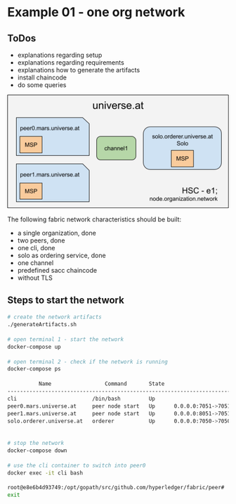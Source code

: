 # Example 01 - one org network
## ToDos
- explanations regarding setup
- explanations regarding requirements
- explanations how to generate the artifacts
- install chaincode
- do some queries

![OneOrgNetwork](../../img/HSC-e1.png)

The following fabric network characteristics should be built:

- a single organization, done
- two peers, done
- one cli, done
- solo as ordering service, done
- one channel
- predefined sacc chaincode
- without TLS


## Steps to start the network

```bash
# create the network artifacts
./generateArtifacts.sh

# open terminal 1 - start the network
docker-compose up

# open terminal 2 - check if the network is running
docker-compose ps

          Name                 Command       State                       Ports
---------------------------------------------------------------------------------------------------
cli                        /bin/bash         Up
peer0.mars.universe.at     peer node start   Up      0.0.0.0:7051->7051/tcp, 0.0.0.0:7053->7053/tcp
peer1.mars.universe.at     peer node start   Up      0.0.0.0:8051->7051/tcp, 0.0.0.0:8053->7053/tcp
solo.orderer.universe.at   orderer           Up      0.0.0.0:7050->7050/tcp


# stop the network
docker-compose down

# use the cli container to switch into peer0
docker exec -it cli bash

root@e8e6b4d93749:/opt/gopath/src/github.com/hyperledger/fabric/peer#
exit

```




